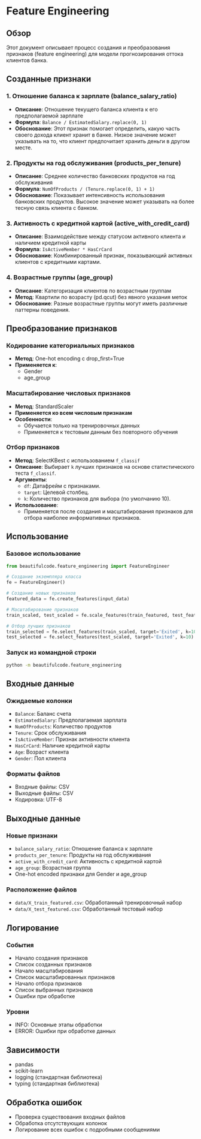 # Feature Engineering

## Обзор

Этот документ описывает процесс создания и преобразования признаков (feature 
engineering) для модели прогнозирования оттока клиентов банка.

## Созданные признаки

### 1. Отношение баланса к зарплате (balance_salary_ratio)

- **Описание**: Отношение текущего баланса клиента к его предполагаемой зарплате
- **Формула**: `Balance / EstimatedSalary.replace(0, 1)`
- **Обоснование**: Этот признак помогает определить, какую часть своего дохода 
клиент хранит в банке. Низкое значение может указывать на то, что клиент 
предпочитает хранить деньги в другом месте.

### 2. Продукты на год обслуживания (products_per_tenure)

- **Описание**: Среднее количество банковских продуктов на год обслуживания
- **Формула**: `NumOfProducts / (Tenure.replace(0, 1) + 1)`
- **Обоснование**: Показывает интенсивность использования банковских продуктов. 
Высокое значение может указывать на более тесную связь клиента с банком.

### 3. Активность с кредитной картой (active_with_credit_card)

- **Описание**: Взаимодействие между статусом активного клиента и наличием 
кредитной карты
- **Формула**: `IsActiveMember * HasCrCard`
- **Обоснование**: Комбинированный признак, показывающий активных клиентов с 
кредитными картами.

### 4. Возрастные группы (age_group)

- **Описание**: Категоризация клиентов по возрастным группам
- **Метод**: Квартили по возрасту (pd.qcut) без явного указания меток
- **Обоснование**: Разные возрастные группы могут иметь различные паттерны поведения.

## Преобразование признаков

### Кодирование категориальных признаков

- **Метод**: One-hot encoding с drop_first=True
- **Применяется к**:
  - Gender
  - age_group

### Масштабирование числовых признаков

- **Метод**: StandardScaler
- **Применяется ко всем числовым признакам**
- **Особенности**: 
  - Обучается только на тренировочных данных
  - Применяется к тестовым данным без повторного обучения

### Отбор признаков

- **Метод**: SelectKBest с использованием `f_classif`
- **Описание**: Выбирает `k` лучших признаков на основе статистического теста `f_classif`.
- **Аргументы**:
  - `df`: Датафрейм с признаками.
  - `target`: Целевой столбец.
  - `k`: Количество признаков для выбора (по умолчанию 10).
- **Использование**:
  - Применяется после создания и масштабирования признаков для отбора наиболее информативных признаков.

## Использование

### Базовое использование

```python
from beautifulcode.feature_engineering import FeatureEngineer

# Создание экземпляра класса
fe = FeatureEngineer()

# Создание новых признаков
featured_data = fe.create_features(input_data)

# Масштабирование признаков
train_scaled, test_scaled = fe.scale_features(train_featured, test_featured)

# Отбор лучших признаков
train_selected = fe.select_features(train_scaled, target='Exited', k=10)
test_selected = fe.select_features(test_scaled, target='Exited', k=10)
```

### Запуск из командной строки

```bash
python -m beautifulcode.feature_engineering
```

## Входные данные

### Ожидаемые колонки

- `Balance`: Баланс счета
- `EstimatedSalary`: Предполагаемая зарплата
- `NumOfProducts`: Количество продуктов
- `Tenure`: Срок обслуживания
- `IsActiveMember`: Признак активности клиента
- `HasCrCard`: Наличие кредитной карты
- `Age`: Возраст клиента
- `Gender`: Пол клиента

### Форматы файлов

- Входные файлы: CSV
- Выходные файлы: CSV
- Кодировка: UTF-8

## Выходные данные

### Новые признаки

- `balance_salary_ratio`: Отношение баланса к зарплате
- `products_per_tenure`: Продукты на год обслуживания
- `active_with_credit_card`: Активность с кредитной картой
- `age_group`: Возрастная группа
- One-hot encoded признаки для Gender и age_group

### Расположение файлов

- `data/X_train_featured.csv`: Обработанный тренировочный набор
- `data/X_test_featured.csv`: Обработанный тестовый набор

## Логирование

### События

- Начало создания признаков
- Список созданных признаков
- Начало масштабирования
- Список масштабированных признаков
- Начало отбора признаков
- Список выбранных признаков
- Ошибки при обработке

### Уровни

- INFO: Основные этапы обработки
- ERROR: Ошибки при обработке данных

## Зависимости

- pandas
- scikit-learn
- logging (стандартная библиотека)
- typing (стандартная библиотека)

## Обработка ошибок

- Проверка существования входных файлов
- Обработка отсутствующих колонок
- Логирование всех ошибок с подробными сообщениями
